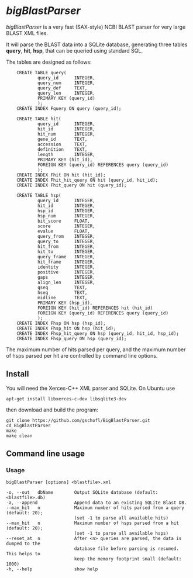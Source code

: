 # _bigBlastParser_

_bigBlastParser_ is a very fast (SAX-style) NCBI BLAST parser for very large BLAST XML files.


It will parse the BLAST data into a SQLite database, generating three tables __query__, __hit__,
__hsp__, that can be queried using standard SQL.


The tables are designed as follows:

        CREATE TABLE query(
                query_id      INTEGER,
                query_num     INTEGER,
                query_def     TEXT,
                query_len     INTEGER,
                PRIMARY KEY (query_id)
                );
        CREATE INDEX Fquery ON query (query_id);

        CREATE TABLE hit(
                query_id      INTEGER,
                hit_id        INTEGER,
                hit_num       INTEGER,
                gene_id       TEXT,
                accession     TEXT,
                definition    TEXT,
                length        INTEGER,
                PRIMARY KEY (hit_id),
                FOREIGN KEY (query_id) REFERENCES query (query_id)
                );
        CREATE INDEX Fhit ON hit (hit_id);
        CREATE INDEX Fhit_hit_query ON hit (query_id, hit_id);
        CREATE INDEX Fhit_query ON hit (query_id);

        CREATE TABLE hsp(
                query_id      INTEGER,
                hit_id        INTEGER,
                hsp_id        INTEGER,
                hsp_num       INTEGER,
                bit_score     FLOAT,
                score         INTEGER,
                evalue        FLOAT,
                query_from    INTEGER,
                query_to      INTEGER,
                hit_from      INTEGER,
                hit_to        INTEGER,
                query_frame   INTEGER,
                hit_frame     INTEGER,
                identity      INTEGER,
                positive      INTEGER,
                gaps          INTEGER,
                align_len     INTEGER,
                qseq          TEXT,
                hseq          TEXT,
                midline       TEXT,
                PRIMARY KEY (hsp_id),
                FOREIGN KEY (hit_id) REFERENCES hit (hit_id)
                FOREIGN KEY (query_id) REFERENCES query (query_id)
                );
        CREATE INDEX Fhsp ON hsp (hsp_id);
        CREATE INDEX Fhsp_hit ON hsp (hit_id);
        CREATE INDEX Fhsp_hit_query ON hsp (query_id, hit_id, hsp_id);
        CREATE INDEX Fhsp_query ON hsp (query_id);

The maximum number of hits parsed per query, and the maximum number of hsps parsed per hit
are controlled by command line options.

## Install

You will need the Xerces-C++ XML parser and SQLite. On Ubuntu use

  	apt-get install libxerces-c-dev libsqlite3-dev

then download and build the program:

    git clone https://github.com/gschofl/BigBlastParser.git
	cd BigBlastParser
	make
	make clean

## Command line usage

### Usage

    bigBlastParser [options] <blastfile>.xml

    -o, --out 	dbName        Output SQLite database (default: <blastfile>.db)
    -a, --append              Append data to an existing SQLite Blast DB.
    --max_hit	n        	  Maximum number of hits parsed from a query (default: 20);
    						  (set -1 to parse all available hits)
    --max_hit	n 		      Maximum number of hsps parsed from a hit (default: 20);
    						  (set -1 to parse all available hsps)
    --reset_at  n 	 		  After <n> queries are parsed, the data is dumped to the
                              database file before parsing is resumed. This helps to
                              keep the memory footprint small (default: 1000)
    -h, --help                show help

